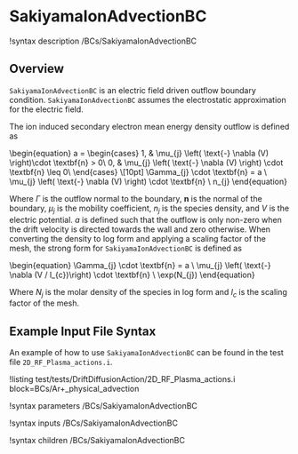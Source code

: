 # SakiyamaIonAdvectionBC

!syntax description /BCs/SakiyamaIonAdvectionBC

## Overview

`SakiyamaIonAdvectionBC` is an electric field driven outflow boundary condition.
`SakiyamaIonAdvectionBC` assumes the electrostatic approximation for the electric field.

The ion induced secondary electron mean energy density outflow is defined as

\begin{equation}
a =
\begin{cases}
1, & \mu_{j} \left( \text{-} \nabla (V) \right)\cdot \textbf{n} > 0\\
0, & \mu_{j} \left( \text{-} \nabla (V) \right) \cdot \textbf{n} \leq 0\\
\end{cases} \\[10pt]
\Gamma_{j} \cdot \textbf{n} = a \ \mu_{j} \left( \text{-} \nabla (V) \right) \cdot \textbf{n} \ n_{j}
\end{equation}

Where $\Gamma$ is the outflow normal to the boundary, $\textbf{n}$ is the normal of the boundary,
$\mu_{j}$ is the mobility coefficient, $n_{j}$ is the species density, and $V$ is the electric potential. $a$ is defined such that the outflow is only non-zero when the drift velocity is directed towards the wall and zero otherwise. When converting the density to log form and applying a scaling factor of the mesh, the strong form for `SakiyamaIonAdvectionBC` is defined as

\begin{equation}
\Gamma_{j} \cdot \textbf{n} = a \ \mu_{j} \left( \text{-} \nabla (V / l_{c})\right) \cdot \textbf{n} \ \exp(N_{j})
\end{equation}

Where $N_{j}$ is the molar density of the species in log form and $l_{c}$ is the scaling factor of the mesh.

## Example Input File Syntax

An example of how to use `SakiyamaIonAdvectionBC` can be found in the
test file `2D_RF_Plasma_actions.i`.

!listing test/tests/DriftDiffusionAction/2D_RF_Plasma_actions.i block=BCs/Ar+_physical_advection

!syntax parameters /BCs/SakiyamaIonAdvectionBC

!syntax inputs /BCs/SakiyamaIonAdvectionBC

!syntax children /BCs/SakiyamaIonAdvectionBC
